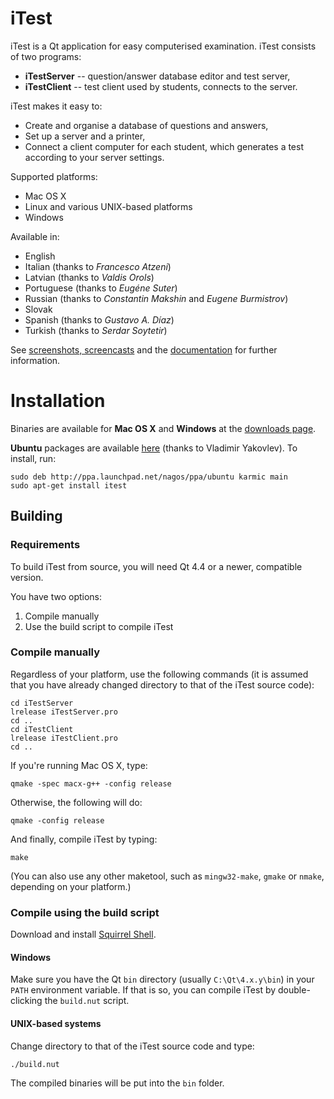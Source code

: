 iTest
=====

iTest is a Qt application for easy computerised examination.
iTest consists of two programs:

* **iTestServer** -- question/answer database editor and test server,
* **iTestClient** -- test client used by students, connects to the server.

iTest makes it easy to:

* Create and organise a database of questions and answers,
* Set up a server and a printer,
* Connect a client computer for each student,
  which generates a test according to your server settings.

Supported platforms:

* Mac OS X
* Linux and various UNIX-based platforms
* Windows

Available in:

* English
* Italian (thanks to *Francesco Atzeni*)
* Latvian (thanks to *Valdis Orols*)
* Portuguese (thanks to *Eugéne Suter*)
* Russian (thanks to *Constantin Makshin* and *Eugene Burmistrov*)
* Slovak
* Spanish (thanks to *Gustavo A. Díaz*)
* Turkish (thanks to *Serdar Soytetir*)

See [screenshots, screencasts][1] and the [documentation][2] for further
information.

[1]: http://itest.sourceforge.net/screenshots.shtml
[2]: http://itest.sourceforge.net/documentation/index.shtml

Installation
============

Binaries are available for **Mac OS X** and **Windows** at the
[downloads page][3].

[3]: http://sourceforge.net/projects/itest/

**Ubuntu** packages are available [here][4] (thanks to Vladimir Yakovlev).
To install, run:

	sudo deb http://ppa.launchpad.net/nagos/ppa/ubuntu karmic main
	sudo apt-get install itest

[4]: https://launchpad.net/~nagos/+archive/ppa/+packages

Building
--------

### Requirements

To build iTest from source, you will need Qt 4.4 or a newer,
compatible version.

You have two options:

1. Compile manually
2. Use the build script to compile iTest

### Compile manually

Regardless of your platform, use the following commands (it is assumed
that you have already changed directory to that of the iTest source code):

	cd iTestServer
	lrelease iTestServer.pro
	cd ..
	cd iTestClient
	lrelease iTestClient.pro
	cd ..

If you're running Mac OS X, type:

	qmake -spec macx-g++ -config release

Otherwise, the following will do:

	qmake -config release

And finally, compile iTest by typing:

	make

(You can also use any other maketool, such as `mingw32-make`, `gmake`
or `nmake`, depending on your platform.)

### Compile using the build script

Download and install [Squirrel Shell][5].

[5]: http://squirrelsh.sourceforge.net/downloads.html

#### Windows

Make sure you have the Qt `bin` directory (usually `C:\Qt\4.x.y\bin`)
in your `PATH` environment variable.
If that is so, you can compile iTest by double-clicking the `build.nut` script.

#### UNIX-based systems

Change directory to that of the iTest source code and type:

	./build.nut

The compiled binaries will be put into the `bin` folder.
